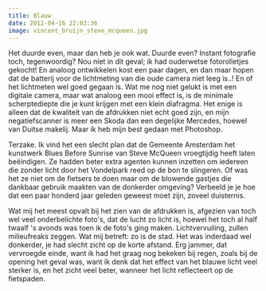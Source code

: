 ```yaml
---
title: Blauw
date: 2012-04-16 22:03:36
image: vincent_bruijn_steve_mcqueen.jpg
---
```


Het duurde even, maar dan heb je ook wat. Duurde even? Instant fotografie toch, tegenwoordig? Nou niet in dit geval; ik had ouderwetse fotorolletjes gekocht! En analoog ontwikkelen kost een paar dagen, en dan maar hopen dat de batterij voor de lichtmeting van die oude camera niet leeg is..! En of het lichtmeten wel goed gegaan is. Wat me nog niet gelukt is met een digitale camera, maar wat analoog een mooi effect is, is de minimale scherptediepte die je kunt krijgen met een klein diafragma. Het enige is alleen dat de kwaliteit van de afdrukken niet echt goed zijn, en mijn negatiefscanner is meer een Skoda dan een degelijke Mercedes, hoewel van Duitse makelij. Maar ik heb mijn best gedaan met Photoshop.

Terzake. Ik vind het een slecht plan dat de Gemeente Amsterdam het kunstwerk Blues Before Sunrise van Steve McQueen vroegtijdig heeft laten beëindigen. Ze hadden beter extra agenten kunnen inzetten om iedereen die zonder licht door het Vondelpark reed op de bon te slingeren. Of was het ze niet om de fietsers te doen maar om de blowende gastjes die dankbaar gebruik maakten van de donkerder omgeving? Verbeeld je je hoe dat een paar honderd jaar geleden geweest moet zijn, zoveel duisternis.

Wat mij het meest opvalt bij het zien van de afdrukken is, afgezien van toch wel veel onderbelichte foto's, dat de lucht zo licht is, hoewel het toch al half twaalf 's avonds was toen ik de foto's ging maken. Lichtvervuiling, zullen milieufreaks zeggen. Wat mij betreft: zo is de stad. Het was inderdaad wel donkerder, je had slecht zicht op de korte afstand. Erg jammer, dat vervroegde einde, want ik had het graag nog bekeken bij regen, zoals bij de opening het geval was, want ik denk dat het effect van het blauwe licht veel sterker is, en het zicht veel beter, wanneer het licht reflecteert op de fietspaden.
